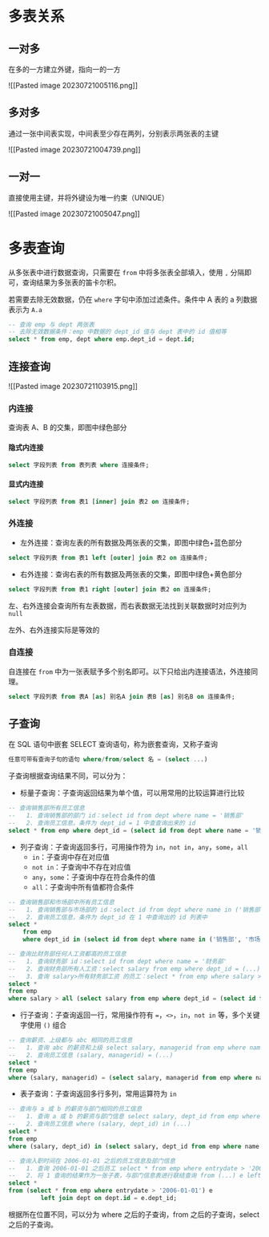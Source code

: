 # 多表关系

## 一对多

在多的一方建立外键，指向一的一方

![[Pasted image 20230721005116.png]]

## 多对多

通过一张中间表实现，中间表至少存在两列，分别表示两张表的主键

![[Pasted image 20230721004739.png]]

## 一对一

直接使用主键，并将外键设为唯一约束（UNIQUE）

![[Pasted image 20230721005047.png]]

# 多表查询

从多张表中进行数据查询，只需要在 `from` 中将多张表全部填入，使用 `,` 分隔即可，查询结果为多张表的笛卡尔积。

若需要去除无效数据，仍在 `where` 字句中添加过滤条件。条件中 A 表的 a 列数据表示为 `A.a`

```sql
-- 查询 emp 与 dept 两张表
-- 去除无效数据条件：emp 中数据的 dept_id 值与 dept 表中的 id 值相等
select * from emp, dept where emp.dept_id = dept.id;
```

## 连接查询

![[Pasted image 20230721103915.png]]

### 内连接

查询表 A、B 的交集，即图中绿色部分

#### 隐式内连接

```sql
select 字段列表 from 表列表 where 连接条件;
```

#### 显式内连接

```sql
select 字段列表 from 表1 [inner] join 表2 on 连接条件;
```

### 外连接

- 左外连接：查询左表的所有数据及两张表的交集，即图中绿色+蓝色部分

```sql
select 字段列表 from 表1 left [outer] join 表2 on 连接条件;
```

- 右外连接：查询右表的所有数据及两张表的交集，即图中绿色+黄色部分

```sql
select 字段列表 from 表1 right [outer] join 表2 on 连接条件;
```

左、右外连接会查询所有左表数据，而右表数据无法找到关联数据时对应列为 `null`

左外、右外连接实际是等效的

### 自连接

自连接在 `from` 中为一张表赋予多个别名即可。以下只给出内连接语法，外连接同理。

```sql
select 字段列表 from 表A [as] 别名A join 表B [as] 别名B on 连接条件;
```

## 子查询

在 SQL 语句中嵌套 SELECT 查询语句，称为嵌套查询，又称子查询

```sql
任意可带有查询子句的语句 where/from/select 名 = (select ...)
```

子查询根据查询结果不同，可以分为：
- 标量子查询：子查询返回结果为单个值，可以用常用的比较运算进行比较

```sql
-- 查询销售部所有员工信息
--   1. 查询销售部的部门 id：select id from dept where name = '销售部'
--   2. 查询员工信息，条件为 dept_id = 1 中查查询出来的 id
select * from emp where dept_id = (select id from dept where name = '销售部');
```

- 列子查询：子查询返回多行，可用操作符为 `in`，`not in`，`any`，`some`，`all`
	- `in`：子查询中存在对应值
	- `not in`：子查询中不存在对应值
	- `any`，`some`：子查询中存在符合条件的值
	- `all`：子查询中所有值都符合条件

```sql
-- 查询销售部和市场部中所有员工信息
--   1. 查询销售部与市场部的 id：select id from dept where name in ('销售部', '市场部')
--   2. 查询员工信息，条件为 dept_id 在 1 中查询出的 id 列表中
select *
    from emp
    where dept_id in (select id from dept where name in ('销售部', '市场部'));

-- 查询比财务部任何人工资都高的员工信息
--   1. 查询财务部 id：select id from dept where name = '财务部'
--   2. 查询财务部所有人工资：select salary from emp where dept_id = (...)
--   3. 查询 salary>所有财务部工资 的员工：select * from emp where salary > all (...)
select *
from emp
where salary > all (select salary from emp where dept_id = (select id from dept where name = '财务部'));
```

- 行子查询：子查询返回一行，常用操作符有 `=`，`<>`，`in`，`not in` 等，多个关键字使用 `()` 组合

```sql
-- 查询薪资、上级都与 abc 相同的员工信息
--   1. 查询 abc 的薪资和上级 select salary, managerid from emp where name = 'abc'
--   2. 查询员工信息 (salary, managerid) = (...)
select *
from emp
where (salary, managerid) = (select salary, managerid from emp where name = 'abc');
```

- 表子查询：子查询返回多行多列，常用运算符为 `in`

```sql
-- 查询与 a 或 b 的薪资与部门相同的员工信息
--   1. 查询 a 或 b 的薪资与部门信息 select salary, dept_id from emp where name = 'a' or name = 'b'
--   2. 查询员工信息 where (salary, dept_id) in (...)
select *
from emp
where (salary, dept_id) in (select salary, dept_id from emp where name = 'a' or name = 'b');

-- 查询入职时间在 2006-01-01 之后的员工信息及部门信息
--   1. 查询 2006-01-01 之后员工 select * from emp where entrydate > '2006-01-01'
--   2. 将 1 查询的结果作为一张子表，与部门信息表进行联结查询 from (...) e left join ... 
select *
from (select * from emp where entrydate > '2006-01-01') e
         left join dept on dept.id = e.dept_id;
```

根据所在位置不同，可以分为 where 之后的子查询，from 之后的子查询，select 之后的子查询。
